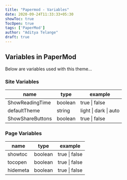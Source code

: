 ```yaml
---
title: "Papermod - Variables"
date: 2020-09-24T11:33:33+05:30
showToc: true
TocOpen: true
tags: ['PaperMod']
author: "Aditya Telange"
draft: true
---
```


## Variables in PaperMod
Below are variables used with this theme...

### Site Variables
| name | type | example |
| - | - | - |
| ShowReadingTime | boolean | true \| false |
| defaultTheme | string | light \| dark \| auto |
| ShowShareButtons | boolean | true \| false |

### Page Variables

| name | type | example |
| - | - | - |
| showtoc | boolean | true \| false |
| tocopen | boolean | true \| false |
| hidemeta | boolean | true \| false |